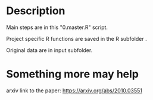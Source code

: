 # Description
Main steps are in this "0.master.R" script.

Project specific R functions are saved in the R subfolder .

Original data are in input subfolder.

# Something more may help
arxiv link to the paper: https://arxiv.org/abs/2010.03551
